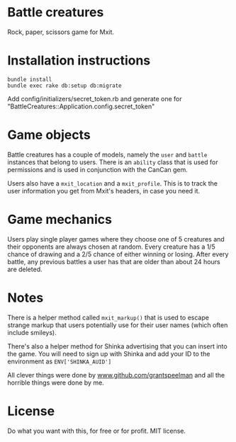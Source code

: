 Battle creatures
================

Rock, paper, scissors game for Mxit.

Installation instructions
=========================     

	bundle install
	bundle exec rake db:setup db:migrate

Add config/initializers/secret_token.rb and generate one for "BattleCreatures::Application.config.secret_token"

Game objects
============

Battle creatures has a couple of models, namely the `user` and `battle` instances that belong to users. There is an `ability` class that is used for permissions and is used in conjunction with the CanCan gem.

Users also have a `mxit_location` and a `mxit_profile`. This is to track the user information you get from Mxit's headers, in case you need it.

Game mechanics
==============

Users play single player games where they choose one of 5 creatures and their opponents are always chosen at random. Every creature has a 1/5 chance of drawing and a 2/5 chance of either winning or losing. After every battle, any previous battles a user has that are older than about 24 hours are deleted.

Notes
=====

There is a helper method called `mxit_markup()` that is used to escape strange markup that users potentially use for their user names (which often include smileys).

There's also a helper method for Shinka advertising that you can insert into the game. You will need to sign up with Shinka and add your ID to the environment as `ENV['SHINKA_AUID']`

All clever things were done by www.github.com/grantspeelman and all the horrible things were done by me.

License
=======

Do what you want with this, for free or for profit. MIT license.